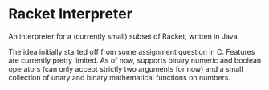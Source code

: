Racket Interpreter
==================

An interpreter for a (currently small) subset of Racket, written in Java.

The idea initially started off from some assignment question in C. Features are currently pretty limited. As of now, supports binary numeric and boolean operators (can only accept strictly two arguments for now) and a small collection of unary and binary mathematical functions on numbers.
